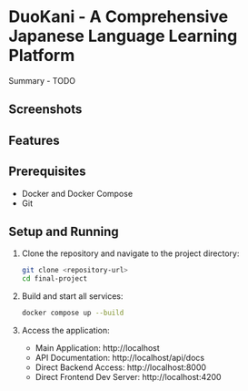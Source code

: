 # DuoKani - A Comprehensive Japanese Language Learning Platform
Summary - TODO

## Screenshots

## Features

## Prerequisites

- Docker and Docker Compose
- Git

## Setup and Running

1. Clone the repository and navigate to the project directory:
   ```bash
   git clone <repository-url>
   cd final-project
   ```

2. Build and start all services:
   ```bash
   docker compose up --build
   ```

3. Access the application:
   - Main Application: http://localhost
   - API Documentation: http://localhost/api/docs
   - Direct Backend Access: http://localhost:8000
   - Direct Frontend Dev Server: http://localhost:4200
